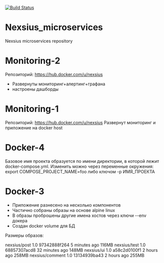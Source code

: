 [![Build Status](https://travis-ci.com/otus-devops-2019-02/nexsius_microservices.svg?branch=monitoring-1)](https://travis-ci.org/otus-devops-2019-02/nexsius_microservices)

# Nexsius_microservices
Nexsius microservices repository

# Monitoring-2 
Репозиторий: https://hub.docker.com/u/nexsius
- Развернуты мониторинг+алертинг+графана
- настроены дашборды

# Monitoring-1

Репозиторий: https://hub.docker.com/u/nexsius
Развернут мониторинг и приложение на docker host

# Docker-4
Базовое имя проекта образуется по имени директории, в которой лежит docker-compose.yml. Изменить можно через переменные окружения:
export COMPOSE_PROJECT_NAME=foo
либо ключом -p ИМЯ_ПРОЕКТА

# Docker-3

- Приложение разнесено на несколько компонентов
- Частично собраны образы на основе alpine linux
- В образы проброшены другие имена хостов через ключи --env докера
- Создан docker volume для БД

Размеры образов:

 nexsius/post          1.0                 97342888f264        5 minutes ago       116MB
 nexsius/test          1.0                 68857307acd8        32 minutes ago      148MB
 nexsius/ui            1.0                 a58c2d0100f1        2 hours ago         258MB
 nexsius/comment       1.0                 13134939ba43        2 hours ago         255MB

